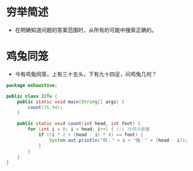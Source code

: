 # 穷举简述

- 在明确知道问题的答案范围时，从所有的可能中搜索正确的。

# 鸡兔同笼

- 今有鸡兔同笼，上有三十五头，下有九十四足，问鸡兔几何？

```java
package exhaustive;

public class JiTu {
    public static void main(String[] args) {
        count(35,94);
    }

    public static void count(int head, int foot) {
        for (int i = 0; i < head; i++) { //i 为鸡头数量
            if ((i * 2 + (head - i) * 4) == foot) {
                System.out.println("鸡：" + i + "兔：" + (head - i));
            }
        }
    }
}
```
